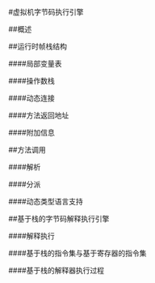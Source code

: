 #虚拟机字节码执行引擎

##概述

##运行时帧栈结构

####局部变量表

####操作数栈

####动态连接

####方法返回地址

####附加信息

##方法调用

####解析

####分派

####动态类型语言支持

##基于栈的字节码解释执行引擎

####解释执行

####基于栈的指令集与基于寄存器的指令集

####基于栈的解释器执行过程
